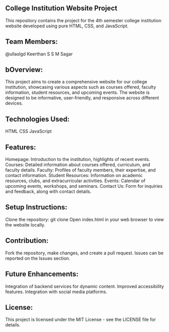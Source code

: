  ## College Institution Website Project
This repository contains the project for the 4th semester college institution website developed using pure HTML, CSS, and JavaScript.

 ## Team Members:
@ullaslgd
Keerthan S
S M Sagar
## bOverview:
This project aims to create a comprehensive website for our college institution, showcasing various aspects such as courses offered, faculty information, student resources, and upcoming events. The website is designed to be informative, user-friendly, and responsive across different devices.

## Technologies Used:
HTML
CSS
JavaScript
## Features:
Homepage: Introduction to the institution, highlights of recent events.
Courses: Detailed information about courses offered, curriculum, and faculty details.
Faculty: Profiles of faculty members, their expertise, and contact information.
Student Resources: Information on academic resources, clubs, and extracurricular activities.
Events: Calendar of upcoming events, workshops, and seminars.
Contact Us: Form for inquiries and feedback, along with contact details.
## Setup Instructions:
Clone the repository: git clone <repository-url>
Open index.html in your web browser to view the website locally.
## Contribution:
Fork the repository, make changes, and create a pull request.
Issues can be reported on the Issues section.
## Future Enhancements:
Integration of backend services for dynamic content.
Improved accessibility features.
Integration with social media platforms.
## License:
This project is licensed under the MIT License - see the LICENSE file for details.
